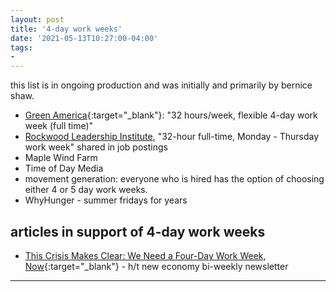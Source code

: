 ```yaml
---
layout: post
title: '4-day work weeks'
date: '2021-05-13T10:27:00-04:00'
tags:
- 
--- 
```


<!-- {:target="_blank"} -->

this list is in ongoing production and was initially and primarily by bernice shaw. 

* [Green America](https://www.greenamerica.org/were-hiring){:target="_blank"}: "32 hours/week, flexible 4-day work week (full time)"
* [Rockwood Leadership Institute](https://rockwoodleadership.org/jobs/), "32-hour full-time, Monday - Thursday work week" shared in job postings
* Maple Wind Farm
* Time of Day Media
* movement generation: everyone who is hired has the option of choosing either 4 or 5 day work weeks. 
* WhyHunger - summer fridays for years

## articles in support of 4-day work weeks

* [This Crisis Makes Clear: We Need a Four-Day Work Week, Now](https://inthesetimes.com/article/reduced-work-week-pandemic-relief?link_id=41&can_id=02f605fc2d8200dce4f82f96fbdaaabd&source=email-coopsvote-and-evict-the-landlords-mental-health&email_referrer=email_987628&email_subject=democracy-defense-public-banking-act-land-as-commons){:target="_blank"} - h/t new economy bi-weekly newsletter

---


<!-- hyperlink bank -->


<!-- &#042; = asterisk -->
<!-- &#039; = single quote '-->
